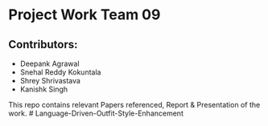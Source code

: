 # Project Work Team 09

## Contributors:
- Deepank Agrawal
- Snehal Reddy Kokuntala
- Shrey Shrivastava
- Kanishk Singh

This repo contains relevant Papers referenced, Report & Presentation of the work. #   L a n g u a g e - D r i v e n - O u t f i t - S t y l e - E n h a n c e m e n t  
 